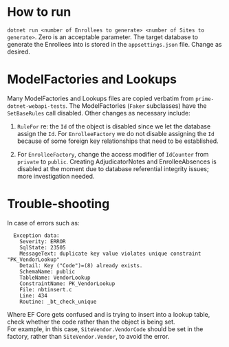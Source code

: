 # How to run

`dotnet run <number of Enrollees to generate> <number of Sites to generate>`.  Zero is an acceptable parameter.  The target database to generate the Enrollees into is stored in the `appsettings.json` file.  Change as desired.  


# ModelFactories and Lookups

Many ModelFactories and Lookups files are copied verbatim from `prime-dotnet-webapi-tests`.  The ModelFactories (`Faker` subclasses) have the `SetBaseRules` call disabled.  Other changes as necessary include:

1. `RuleFor` re: the `Id` of the object is disabled since we let the database assign the `Id`.  For `EnrolleeFactory` we do not disable assigning the `Id` 
because of some foreign key relationships that need to be established.

2. For `EnrolleeFactory`, change the access modifier of `IdCounter` from `private` to `public`.  Creating AdjudicatorNotes and EnrolleeAbsences is disabled at the moment due to database referential integrity issues; more investigation needed.


# Trouble-shooting

In case of errors such as:
```
  Exception data:
    Severity: ERROR
    SqlState: 23505
    MessageText: duplicate key value violates unique constraint "PK_VendorLookup"
    Detail: Key ("Code")=(8) already exists.
    SchemaName: public
    TableName: VendorLookup
    ConstraintName: PK_VendorLookup
    File: nbtinsert.c
    Line: 434
    Routine: _bt_check_unique
```
Where EF Core gets confused and is trying to insert into a lookup table, check whether the code rather than the object is being set.  
For example, in this case, `SiteVendor.VendorCode` should be set in the factory, rather than `SiteVendor.Vendor`, to avoid the error.

